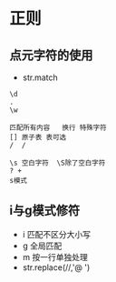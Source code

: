 # 正则

## 点元字符的使用

- str.match



```
\d
.
\w

匹配所有内容   换行 特殊字符
[] 原子表 表可选
/  /

\s 空白字符  \S除了空白字符
? + 
s模式
```



## i与g模式修符

- i 匹配不区分大小写
- g 全局匹配
- m 按一行单独处理
- str.replace(//,'@ ')





